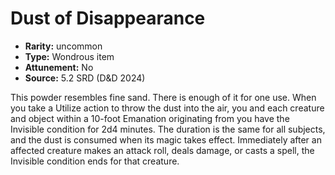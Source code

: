 
# Dust of Disappearance

* **Rarity:** uncommon
* **Type:** Wondrous item
* **Attunement:** No
* **Source:** 5.2 SRD (D&D 2024)


This powder resembles fine sand. There is enough of it for one use. When you take a Utilize action to throw the dust into the air, you and each creature and object within a 10-foot Emanation originating from you have the Invisible condition for 2d4 minutes. The duration is the same for all subjects, and the dust is consumed when its magic takes effect. Immediately after an affected creature makes an attack roll, deals damage, or casts a spell, the Invisible condition ends for that creature.

